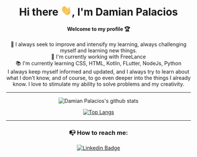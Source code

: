 <h1 align="center">Hi there <img src="https://raw.githubusercontent.com/ABSphreak/ABSphreak/master/gifs/Hi.gif" width="30px">, I'm Damian Palacios</h1>

<h4 align="center"> Welcome to my profile 🏆 </h4>

<p align="center">
🚀 I always seek to improve and intensify my learning, always challenging myself and learning new things.<br>
🧠 I'm currently working with FreeLance<br>
📚 I'm currently learning CSS, HTML, Kotlin, FLutter, NodeJs, Python<br>
I always keep myself informed and updated, and I always try to learn about what I don't know, and of course, to go even deeper into the things I already know. I love to stimulate my ability to solve problems and my creativity.
</p>

 ---

   <div align="center">

![Damian Palacios's github stats](https://github-readme-stats.vercel.app/api?username=Palacios-OPTIMOS&show_icons=true&theme=dark)

[![Top Langs](https://github-readme-stats.vercel.app/api/top-langs/?username=Palacios-OPTIMOS&theme=dark)](https://github.com/felipecastrosales/github-readme-stats)

   </div>

---
 <h3 align="center"> 📭 How to reach me:</h3>
   
  <div align="center">
 
   [![Linkedin Badge](https://img.shields.io/badge/-Damian%20Palacios-292929?style=flat-square&logo=Linkedin&logoColor=white&link=https://www.linkedin.com/in/damianpalacioss/)](https://www.linkedin.com/in/damianpalacioss/)
  
  </div>
